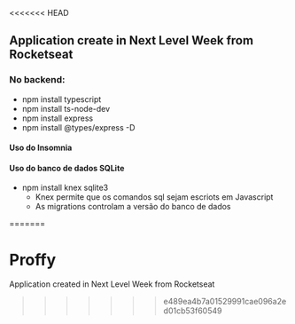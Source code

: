 <<<<<<< HEAD
## Application create in Next Level Week from Rocketseat

### No backend:
- npm install typescript
- npm install ts-node-dev
- npm install express
- npm install @types/express -D

#### Uso do Insomnia

#### Uso do banco de dados SQLite
- npm install knex sqlite3
  - Knex permite que os comandos sql sejam escriots em Javascript
  - As migrations controlam a versão do banco de dados


=======
# Proffy
Application created in Next Level Week from Rocketseat
>>>>>>> e489ea4b7a01529991cae096a2ed01cb53f60549
